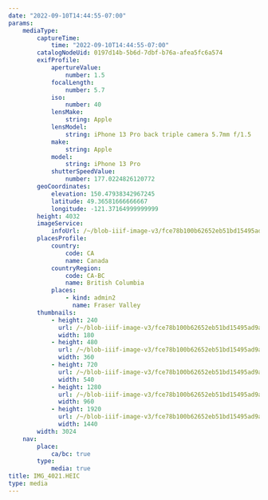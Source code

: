 ```yaml
---
date: "2022-09-10T14:44:55-07:00"
params:
    mediaType:
        captureTime:
            time: "2022-09-10T14:44:55-07:00"
        catalogNodeUid: 0197d14b-5b6d-7dbf-b76a-afea5fc6a574
        exifProfile:
            apertureValue:
                number: 1.5
            focalLength:
                number: 5.7
            iso:
                number: 40
            lensMake:
                string: Apple
            lensModel:
                string: iPhone 13 Pro back triple camera 5.7mm f/1.5
            make:
                string: Apple
            model:
                string: iPhone 13 Pro
            shutterSpeedValue:
                number: 177.0224826120772
        geoCoordinates:
            elevation: 150.47938342967245
            latitude: 49.36581666666667
            longitude: -121.37164999999999
        height: 4032
        imageService:
            infoUrl: /~/blob-iiif-image-v3/fce78b100b62652eb51bd15495ad9ad0f603f0f23aef049f416e6ca39aaf1514/info.json
        placesProfile:
            country:
                code: CA
                name: Canada
            countryRegion:
                code: CA-BC
                name: British Columbia
            places:
                - kind: admin2
                  name: Fraser Valley
        thumbnails:
            - height: 240
              url: /~/blob-iiif-image-v3/fce78b100b62652eb51bd15495ad9ad0f603f0f23aef049f416e6ca39aaf1514/full/180%2C240/0/default.jpg
              width: 180
            - height: 480
              url: /~/blob-iiif-image-v3/fce78b100b62652eb51bd15495ad9ad0f603f0f23aef049f416e6ca39aaf1514/full/360%2C480/0/default.jpg
              width: 360
            - height: 720
              url: /~/blob-iiif-image-v3/fce78b100b62652eb51bd15495ad9ad0f603f0f23aef049f416e6ca39aaf1514/full/540%2C720/0/default.jpg
              width: 540
            - height: 1280
              url: /~/blob-iiif-image-v3/fce78b100b62652eb51bd15495ad9ad0f603f0f23aef049f416e6ca39aaf1514/full/960%2C1280/0/default.jpg
              width: 960
            - height: 1920
              url: /~/blob-iiif-image-v3/fce78b100b62652eb51bd15495ad9ad0f603f0f23aef049f416e6ca39aaf1514/full/1440%2C1920/0/default.jpg
              width: 1440
        width: 3024
    nav:
        place:
            ca/bc: true
        type:
            media: true
title: IMG_4021.HEIC
type: media
---
```

